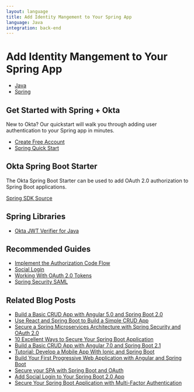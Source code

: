 ```yaml
---
layout: language
title: Add Identity Mangement to Your Spring App
language: Java
integration: back-end
---
```


# <i class='icon-48 docsPage code-spring'></i> Add Identity Mangement to Your Spring App

<ul class='language-tabs'>
	<li>
		<a href='/code/java/'>
			<i class='icon code-java-32'></i><span>Java</span>
		</a>
	</li>
	<li class="active">
		<a href='/code/java/spring/'>
			<i class='icon code-spring-32'></i><span>Spring</span>
		</a>
	</li>
</ul>

## Get Started with Spring + Okta

New to Okta? Our quickstart will walk you through adding user authentication to your Spring app in minutes.

<ul class='language-ctas'>
	<li>
		<a href='https://developer.okta.com/signup/' class='Button--red' data-proofer-ignore>
			<span>Create Free Account</span>
		</a>
	</li>
	<li>
		<a href='/quickstart/#/okta-sign-in-page/java/spring' class='Button--blue' data-proofer-ignore>
			<span>Spring Quick Start</span>
		</a>
	</li>
</ul>

## Okta Spring Boot Starter

The Okta Spring Boot Starter can be used to add OAuth 2.0 authorization to Spring Boot applications.

<a href='https://github.com/okta/okta-spring-boot'>
	<span class='fa fa-github'></span> <span>Spring SDK Source</span>
</a>

## Spring Libraries

<ul class="language-libraries">
	<li>
		<i class='fa fa-github'></i>
		<a href="https://github.com/okta/okta-jwt-verifier-java">
			<span>Okta JWT Verifier for Java</span>
		</a>
	</li>
</ul>

## Recommended Guides

<ul class="language-list">
	<li><a href="https://developer.okta.com/authentication-guide/implementing-authentication/auth-code">Implement the Authorization Code Flow</a></li>
	<li><a href="https://developer.okta.com/authentication-guide/social-login/">Social Login</a></li>
	<li><a href="https://developer.okta.com/authentication-guide/tokens/">Working With OAuth 2.0 Tokens</a></li>
	<li><a href="https://developer.okta.com/code/java/spring_security_saml">Spring Security SAML</a></li>
</ul>

## Related Blog Posts

<ul class="language-list">
	<li><a href="https://developer.okta.com/blog/2017/12/04/basic-crud-angular-and-spring-boot">Build a Basic CRUD App with Angular 5.0 and Spring Boot 2.0 </a></li>
	<li><a href="https://developer.okta.com/blog/2018/07/19/simple-crud-react-and-spring-boot">Use React and Spring Boot to Build a Simple CRUD App</a></li>
	<li><a href="https://developer.okta.com/blog/2018/02/13/secure-spring-microservices-with-oauth">Secure a Spring Microservices Architecture with Spring Security and OAuth 2.0</a></li>
	<li><a href="https://developer.okta.com/blog/2018/07/30/10-ways-to-secure-spring-boot">10 Excellent Ways to Secure Your Spring Boot Application</a></li>
	<li><a href="https://developer.okta.com/blog/2018/08/22/basic-crud-angular-7-and-spring-boot-2">Build a Basic CRUD App with Angular 7.0 and Spring Boot 2.1</a></li>
	<li><a href="https://developer.okta.com/blog/2017/05/17/develop-a-mobile-app-with-ionic-and-spring-boot">Tutorial: Develop a Mobile App With Ionic and Spring Boot</a></li>
	<li><a href="https://developer.okta.com/blog/2017/05/09/progressive-web-applications-with-angular-and-spring-boot">Build Your First Progressive Web Application with Angular and Spring Boot</a></li>
	<li><a href="https://developer.okta.com/blog/2017/10/27/secure-spa-spring-boot-oauth">Secure your SPA with Spring Boot and OAuth</a></li>
	<li><a href="https://developer.okta.com/blog/2018/07/24/social-spring-boot">Add Social Login to Your Spring Boot 2.0 App</a></li>
	<li><a href="https://developer.okta.com/blog/2018/06/12/mfa-in-spring-boot">Secure Your Spring Boot Application with Multi-Factor Authentication</a></li>
</ul>
